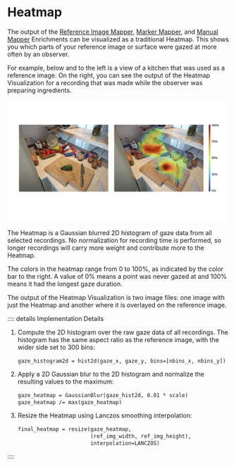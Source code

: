 # Heatmap

The output of the [Reference Image Mapper](https://docs.pupil-labs.com/neon/pupil-cloud/enrichments/reference-image-mapper/), [Marker Mapper](https://docs.pupil-labs.com/neon/pupil-cloud/enrichments/marker-mapper/), and [Manual Mapper](https://docs.pupil-labs.com/neon/pupil-cloud/enrichments/manual-mapper/) Enrichments can be visualized as a traditional Heatmap. This shows you which parts of your reference image or surface were gazed at more often by an observer.

For example, below and to the left is a view of a kitchen that was used as a reference image. On the right, you can see the output of the Heatmap Visualization for a recording that was made while the observer was preparing ingredients.

![An example of a heatmap from Pupil Cloud. On the left is a photo of a kitchen countertop. On the right is the same photo with a gaze heatmap overlayed.](heatmap_example.png)

The Heatmap is a Gaussian blurred 2D histogram of gaze data from all selected recordings. No normalization for recording time is performed, so longer recordings will carry more weight and contribute more to the Heatmap.

The colors in the heatmap range from 0 to 100%, as indicated by the color bar to the right. A value of 0% means a point was never gazed at and 100% means it had the longest gaze duration.

The output of the Heatmap Visualization is two image files: one image with just the Heatmap and another where it is overlayed on the reference image.

:::: details Implementation Details

1. Compute the 2D histogram over the raw gaze data of all recordings. The histogram has the same aspect ratio as the reference image, with the wider side set to 300 bins:
    
    ```
    gaze_histogram2d = hist2d(gaze_x, gaze_y, bins=[nbins_x, nbins_y])
    ```
    
2. Apply a 2D Gaussian blur to the 2D histogram and normalize the resulting values to the maximum:
    
    ```
    gaze_heatmap = GaussianBlur(gaze_hist2d, 0.01 * scale)
    gaze_heatmap /= max(gaze_heatmap)
    ```
    
3. Resize the Heatmap using Lanczos smoothing interpolation:
    
    ```
    final_heatmap = resize(gaze_heatmap,
                           (ref_img_width, ref_img_height),
                           interpolation=LANCZOS)
    ```

::::